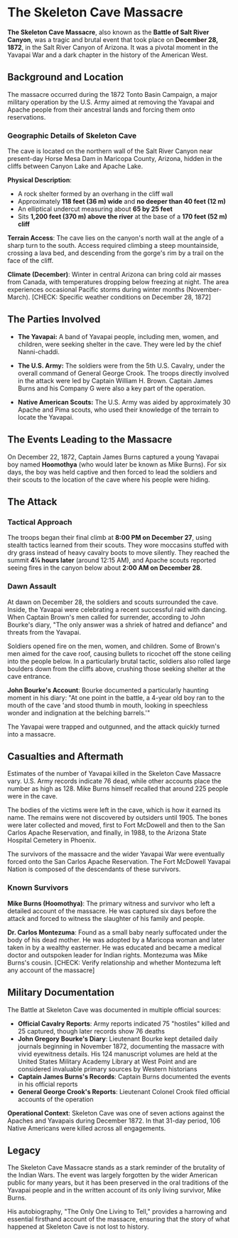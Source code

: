 # The Skeleton Cave Massacre

**The Skeleton Cave Massacre**, also known as the **Battle of Salt River Canyon**, was a tragic and brutal event that took place on **December 28, 1872**, in the Salt River Canyon of Arizona. It was a pivotal moment in the Yavapai War and a dark chapter in the history of the American West.

## Background and Location

The massacre occurred during the 1872 Tonto Basin Campaign, a major military operation by the U.S. Army aimed at removing the Yavapai and Apache people from their ancestral lands and forcing them onto reservations.

### Geographic Details of Skeleton Cave
The cave is located on the northern wall of the Salt River Canyon near present-day Horse Mesa Dam in Maricopa County, Arizona, hidden in the cliffs between Canyon Lake and Apache Lake.

**Physical Description**:
- A rock shelter formed by an overhang in the cliff wall
- Approximately **118 feet (36 m) wide** and **no deeper than 40 feet (12 m)**
- An elliptical undercut measuring about **65 by 25 feet**
- Sits **1,200 feet (370 m) above the river** at the base of a **170 feet (52 m) cliff**

**Terrain Access**: The cave lies on the canyon's north wall at the angle of a sharp turn to the south. Access required climbing a steep mountainside, crossing a lava bed, and descending from the gorge's rim by a trail on the face of the cliff.

**Climate (December)**: Winter in central Arizona can bring cold air masses from Canada, with temperatures dropping below freezing at night. The area experiences occasional Pacific storms during winter months (November-March). [CHECK: Specific weather conditions on December 28, 1872]

## The Parties Involved

*   **The Yavapai:** A band of Yavapai people, including men, women, and children, were seeking shelter in the cave. They were led by the chief Nanni-chaddi.

*   **The U.S. Army:** The soldiers were from the 5th U.S. Cavalry, under the overall command of General George Crook. The troops directly involved in the attack were led by Captain William H. Brown. Captain James Burns and his Company G were also a key part of the operation.

*   **Native American Scouts:** The U.S. Army was aided by approximately 30 Apache and Pima scouts, who used their knowledge of the terrain to locate the Yavapai.

## The Events Leading to the Massacre

On December 22, 1872, Captain James Burns captured a young Yavapai boy named **Hoomothya** (who would later be known as Mike Burns). For six days, the boy was held captive and then forced to lead the soldiers and their scouts to the location of the cave where his people were hiding.

## The Attack

### Tactical Approach
The troops began their final climb at **8:00 PM on December 27**, using stealth tactics learned from their scouts. They wore moccasins stuffed with dry grass instead of heavy cavalry boots to move silently. They reached the summit **4¼ hours later** (around 12:15 AM), and Apache scouts reported seeing fires in the canyon below about **2:00 AM on December 28**.

### Dawn Assault
At dawn on December 28, the soldiers and scouts surrounded the cave. Inside, the Yavapai were celebrating a recent successful raid with dancing. When Captain Brown's men called for surrender, according to John Bourke's diary, "The only answer was a shriek of hatred and defiance" and threats from the Yavapai.

Soldiers opened fire on the men, women, and children. Some of Brown's men aimed for the cave roof, causing bullets to ricochet off the stone ceiling into the people below. In a particularly brutal tactic, soldiers also rolled large boulders down from the cliffs above, crushing those seeking shelter at the cave entrance.

**John Bourke's Account**: Bourke documented a particularly haunting moment in his diary: "At one point in the battle, a 4-year old boy ran to the mouth of the cave 'and stood thumb in mouth, looking in speechless wonder and indignation at the belching barrels.'"

The Yavapai were trapped and outgunned, and the attack quickly turned into a massacre.

## Casualties and Aftermath

Estimates of the number of Yavapai killed in the Skeleton Cave Massacre vary. U.S. Army records indicate 76 dead, while other accounts place the number as high as 128. Mike Burns himself recalled that around 225 people were in the cave.

The bodies of the victims were left in the cave, which is how it earned its name. The remains were not discovered by outsiders until 1905. The bones were later collected and moved, first to Fort McDowell and then to the San Carlos Apache Reservation, and finally, in 1988, to the Arizona State Hospital Cemetery in Phoenix.

The survivors of the massacre and the wider Yavapai War were eventually forced onto the San Carlos Apache Reservation. The Fort McDowell Yavapai Nation is composed of the descendants of these survivors.

### Known Survivors

**Mike Burns (Hoomothya)**: The primary witness and survivor who left a detailed account of the massacre. He was captured six days before the attack and forced to witness the slaughter of his family and people.

**Dr. Carlos Montezuma**: Found as a small baby nearly suffocated under the body of his dead mother. He was adopted by a Maricopa woman and later taken in by a wealthy easterner. He was educated and became a medical doctor and outspoken leader for Indian rights. Montezuma was Mike Burns's cousin. [CHECK: Verify relationship and whether Montezuma left any account of the massacre]

## Military Documentation

The Battle at Skeleton Cave was documented in multiple official sources:

- **Official Cavalry Reports**: Army reports indicated 75 "hostiles" killed and 25 captured, though later records show 76 deaths
- **John Gregory Bourke's Diary**: Lieutenant Bourke kept detailed daily journals beginning in November 1872, documenting the massacre with vivid eyewitness details. His 124 manuscript volumes are held at the United States Military Academy Library at West Point and are considered invaluable primary sources by Western historians
- **Captain James Burns's Records**: Captain Burns documented the events in his official reports
- **General George Crook's Reports**: Lieutenant Colonel Crook filed official accounts of the operation

**Operational Context**: Skeleton Cave was one of seven actions against the Apaches and Yavapais during December 1872. In that 31-day period, 106 Native Americans were killed across all engagements.

## Legacy

The Skeleton Cave Massacre stands as a stark reminder of the brutality of the Indian Wars. The event was largely forgotten by the wider American public for many years, but it has been preserved in the oral traditions of the Yavapai people and in the written account of its only living survivor, Mike Burns.

His autobiography, "The Only One Living to Tell," provides a harrowing and essential firsthand account of the massacre, ensuring that the story of what happened at Skeleton Cave is not lost to history.
